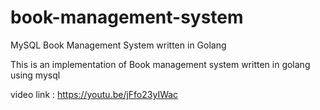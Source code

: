 # book-management-system
MySQL Book Management System written in Golang

This is an implementation of Book management system written in golang using mysql

video link : https://youtu.be/jFfo23yIWac
